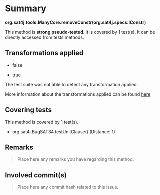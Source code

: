 # Summary
**org.sat4j.tools.ManyCore.removeConstr(org.sat4j.specs.IConstr)**

This method is **strong pseudo-tested**.
It is covered by 1 test(s). It can be directly accessed from tests methods.


## Transformations applied

- false

- true


The test suite was not able to detect any transformation applied.

More information about the transformations applied can be found [here](https://github.com/STAMP-project/pitest-descartes)

## Covering tests
This method is covered by 1 test(s).
* org.sat4j.BugSAT34.testUnitClause() (Distance: 1)


## Remarks
> Place here any remarks you have regarding this method.

## Involved commit(s)

> Place here any commit hash related to this issue.
